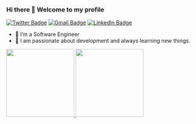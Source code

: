 
### Hi there 👋 Welcome to my profile

[![Twitter Badge](https://img.shields.io/badge/Twitter-1DA1F2?style=for-the-badge&logo=twitter&logoColor=white&link=https://twitter.com/chakib_daii)](https://twitter.com/chakib_daii)
[![Gmail Badge](https://img.shields.io/badge/Gmail-D14836?style=for-the-badge&logo=gmail&logoColor=white&link=mailto:chakiibdaii@gmail.com)](mailto:chakiibdaii@gmail.com)
[![LinkedIn Badge](https://img.shields.io/badge/LinkedIn-0077B5?style=for-the-badge&logo=linkedin&logoColor=white&link=https://www.linkedin.com/in/chakib-daii-baab0410b)](https://www.linkedin.com/in/chakib-daii-baab0410b)

<!--
**Chakib-DAII/Chakib-DAII** is a ✨ _special_ ✨ repository because its `README.md` (this file) appears on your GitHub profile.

Here are some ideas to get you started:

- 🔭 I’m currently working on ...
- 🌱 I’m currently learning ...
- 👯 I’m looking to collaborate on ...
- 🤔 I’m looking for help with ...
- 💬 Ask me about ...
- 📫 How to reach me: ...
- 😄 Pronouns: ...
- ⚡ Fun fact: ...
-->

- 🔭 I’m a Software Engineer 
- 🌱 I am passionate about development and always learning new things.

<!-- Statistics -->
<div>
<a href="https://github.com/Chakib-DAII">
<img height="180em" src="https://github-readme-stats.vercel.app/api/top-langs/?username=Chakib-DAII&layout=compact&langs_count=10&theme=dracula&hide=html,visual%20basic,TSQL,css,scss"/>
<img height="180em" src="https://github-readme-stats-sigma-five.vercel.app/api?username=Chakib-DAII&show_icons=true&theme=dracula&include_all_commits=true&count_private=true"/>
</div>
